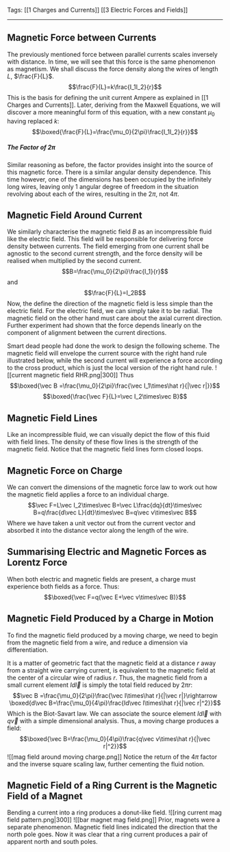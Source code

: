 Tags: [[1 Charges and Currents]] [[3 Electric Forces and Fields]]
___
## Magnetic Force between Currents
The previously mentioned force between parallel currents scales inversely with distance. In time, we will see that this force is the same phenomenon as magnetism. We shall discuss the force density along the wires of length $L$, $\frac{F}{L}$. 
$$\frac{F}{L}=k\frac{I_1I_2}{r}$$
This is the basis for defining the unit current Ampere as explained in [[1 Charges and Currents]]. Later, deriving from the Maxwell Equations, we will discover a more meaningful form of this equation, with a new constant $\mu_0$ having replaced $k$:
$$\boxed{\frac{F}{L}=\frac{\mu_0}{2\pi}\frac{I_1I_2}{r}}$$
##### The Factor of $2\pi$
Similar reasoning as before, the factor provides insight into the source of this magnetic force. There is a similar angular density dependence. This time however, one of the dimensions has been occupied by the infinitely long wires, leaving only 1 angular degree of freedom in the situation revolving about each of the wires, resulting in the $2\pi$, not $4\pi$. 
## Magnetic Field Around Current
We similarly characterise the magnetic field $B$ as an incompressible fluid like the electric field. This field will be responsible for delivering force density between currents. The field emerging from one current shall be agnostic to the second current strength, and the force density will be realised when multiplied by the second current. 
$$B=\frac{\mu_0}{2\pi}\frac{I_1}{r}$$
and 
$$\frac{F}{L}=I_2B$$
Now, the define the direction of the magnetic field is less simple than the electric field. For the electric field, we can simply take it to be radial. The magnetic field on the other hand must care about the axial current direction. Further experiment had shown that the force depends linearly on the component of alignment between the current directions. 

Smart dead people had done the work to design the following scheme. The magnetic field will envelope the current source with the right hand rule illustrated below, while the second current will experience a force according to the cross product, which is just the local version of the right hand rule. 
![[current magnetic field RHR.png|300]]
Thus
$$\boxed{\vec B =\frac{\mu_0}{2\pi}\frac{\vec I_1\times\hat r}{|\vec r|}}$$
$$\boxed{\frac{\vec F}{L}=\vec I_2\times\vec B}$$
## Magnetic Field Lines
Like an incompressible fluid, we can visually depict the flow of this fluid with field lines. The density of these flow lines is the strength of the magnetic field. Notice that the magnetic field lines form closed loops.
## Magnetic Force on Charge
We can convert the dimensions of the magnetic force law to work out how the magnetic field applies a force to an individual charge. 
$$\vec F=L\vec I_2\times\vec B=\vec L\frac{dq}{dt}\times\vec B=q\frac{d\vec L}{dt}\times\vec B=q\vec v\times\vec B$$
Where we have taken a unit vector out from the current vector and absorbed it into the distance vector along the length of the wire. 
## Summarising Electric and Magnetic Forces as Lorentz Force
When both electric and magnetic fields are present, a charge must experience both fields as a force. Thus: 
$$\boxed{\vec F=q(\vec E+\vec v\times\vec B)}$$
## Magnetic Field Produced by a Charge in Motion
To find the magnetic field produced by a moving charge, we need to begin from the magnetic field from a wire, and reduce a dimension via differentiation. 

It is a matter of geometric fact that the magnetic field at a distance $r$ away from a straight wire carrying current, is equivalent to the magnetic field at the center of a circular wire of radius $r$. Thus, the magnetic field from a small current element $Id\vec l$ is simply the total field reduced by $2\pi r$:
$$\vec B =\frac{\mu_0}{2\pi}\frac{\vec I\times\hat r}{|\vec r|}\rightarrow \boxed{d\vec B=\frac{\mu_0}{4\pi}\frac{Id\vec l\times\hat r}{|\vec r|^2}}$$
Which is the Biot-Savart law. We can associate the source element $Id\vec l$ with $q\vec v$ with a simple dimensional analysis. Thus, a moving charge produces a field:
$$\boxed{\vec B=\frac{\mu_0}{4\pi}\frac{q\vec v\times\hat r}{|\vec r|^2}}$$
![[mag field around moving charge.png]]
Notice the return of the $4\pi$ factor and the inverse square scaling law, further cementing the fluid notion. 
## Magnetic Field of a Ring Current is the Magnetic Field of a Magnet
Bending a current into a ring produces a donut-like field. 
![[ring current mag field pattern.png|300]]
![[bar magnet mag field.png]]
Prior, magnets were a separate phenomenon. Magnetic field lines indicated the direction that the north pole goes. Now it was clear that a ring current produces a pair of apparent north and south poles. 